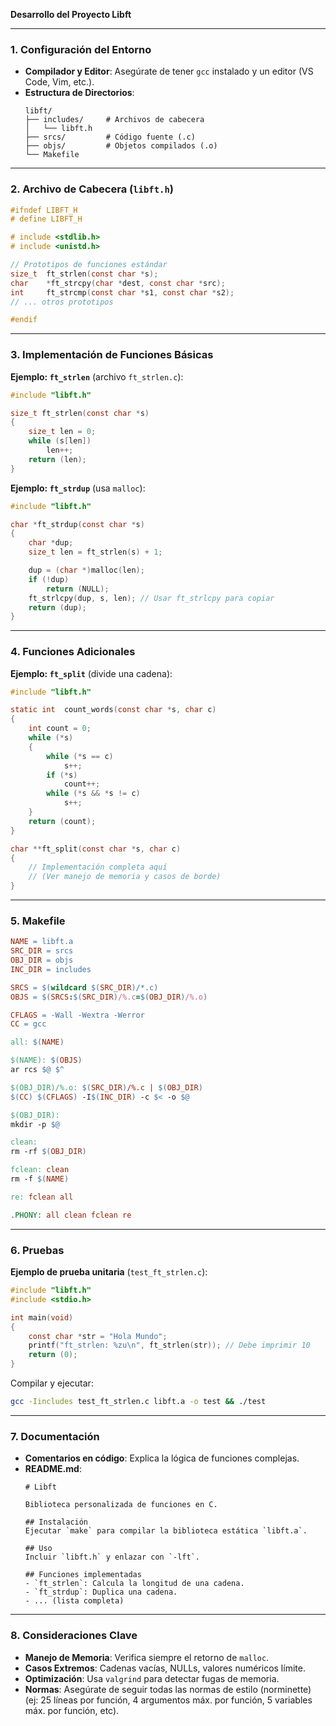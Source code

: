 **Desarrollo del Proyecto Libft**

---

### **1. Configuración del Entorno**
- **Compilador y Editor**: Asegúrate de tener `gcc` instalado y un editor (VS Code, Vim, etc.).
- **Estructura de Directorios**:
  ```
  libft/
  ├── includes/     # Archivos de cabecera
  │   └── libft.h
  ├── srcs/         # Código fuente (.c)
  ├── objs/         # Objetos compilados (.o)
  └── Makefile
  ```

---

### **2. Archivo de Cabecera (`libft.h`)**
```c
#ifndef LIBFT_H
# define LIBFT_H

# include <stdlib.h>
# include <unistd.h>

// Prototipos de funciones estándar
size_t  ft_strlen(const char *s);
char    *ft_strcpy(char *dest, const char *src);
int     ft_strcmp(const char *s1, const char *s2);
// ... otros prototipos

#endif
```

---

### **3. Implementación de Funciones Básicas**
**Ejemplo: `ft_strlen`** (archivo `ft_strlen.c`):
```c
#include "libft.h"

size_t ft_strlen(const char *s)
{
    size_t len = 0;
    while (s[len])
        len++;
    return (len);
}
```

**Ejemplo: `ft_strdup`** (usa `malloc`):
```c
#include "libft.h"

char *ft_strdup(const char *s)
{
    char *dup;
    size_t len = ft_strlen(s) + 1;

    dup = (char *)malloc(len);
    if (!dup)
        return (NULL);
    ft_strlcpy(dup, s, len); // Usar ft_strlcpy para copiar
    return (dup);
}
```

---

### **4. Funciones Adicionales**
**Ejemplo: `ft_split`** (divide una cadena):
```c
#include "libft.h"

static int  count_words(const char *s, char c)
{
    int count = 0;
    while (*s)
    {
        while (*s == c)
            s++;
        if (*s)
            count++;
        while (*s && *s != c)
            s++;
    }
    return (count);
}

char **ft_split(const char *s, char c)
{
    // Implementación completa aquí
    // (Ver manejo de memoria y casos de borde)
}
```

---

### **5. Makefile**
```makefile
NAME = libft.a
SRC_DIR = srcs
OBJ_DIR = objs
INC_DIR = includes

SRCS = $(wildcard $(SRC_DIR)/*.c)
OBJS = $(SRCS:$(SRC_DIR)/%.c=$(OBJ_DIR)/%.o)

CFLAGS = -Wall -Wextra -Werror
CC = gcc

all: $(NAME)

$(NAME): $(OBJS)
ar rcs $@ $^

$(OBJ_DIR)/%.o: $(SRC_DIR)/%.c | $(OBJ_DIR)
$(CC) $(CFLAGS) -I$(INC_DIR) -c $< -o $@

$(OBJ_DIR):
mkdir -p $@

clean:
rm -rf $(OBJ_DIR)

fclean: clean
rm -f $(NAME)

re: fclean all

.PHONY: all clean fclean re
```

---

### **6. Pruebas**
**Ejemplo de prueba unitaria** (`test_ft_strlen.c`):
```c
#include "libft.h"
#include <stdio.h>

int main(void)
{
    const char *str = "Hola Mundo";
    printf("ft_strlen: %zu\n", ft_strlen(str)); // Debe imprimir 10
    return (0);
}
```
Compilar y ejecutar:
```bash
gcc -Iincludes test_ft_strlen.c libft.a -o test && ./test
```

---

### **7. Documentación**
- **Comentarios en código**: Explica la lógica de funciones complejas.
- **README.md**:
  ```
  # Libft

  Biblioteca personalizada de funciones en C.

  ## Instalación
  Ejecutar `make` para compilar la biblioteca estática `libft.a`.

  ## Uso
  Incluir `libft.h` y enlazar con `-lft`.

  ## Funciones implementadas
  - `ft_strlen`: Calcula la longitud de una cadena.
  - `ft_strdup`: Duplica una cadena.
  - ... (lista completa)
  ```

---

### **8. Consideraciones Clave**
- **Manejo de Memoria**: Verifica siempre el retorno de `malloc`.
- **Casos Extremos**: Cadenas vacías, NULLs, valores numéricos límite.
- **Optimización**: Usa `valgrind` para detectar fugas de memoria.
- **Normas**: Asegúrate de seguir todas las normas de estilo (norminette) (ej: 25 líneas por función, 4 argumentos máx. por función, 5 variables máx. por función, etc).
